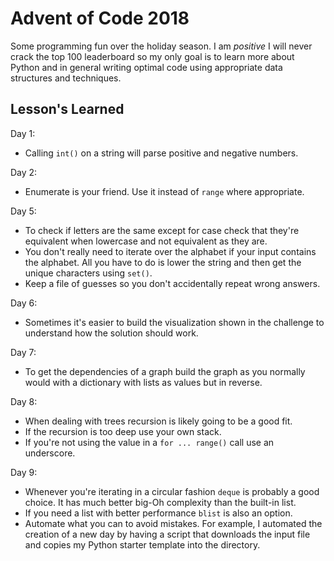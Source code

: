 # Advent of Code 2018
Some programming fun over the holiday season. I am *positive* I will never crack the top 100 leaderboard so my only
goal is to learn more about Python and in general writing optimal code using appropriate data structures
and techniques.

## Lesson's Learned
Day 1:
* Calling `int()` on a string will parse positive and negative numbers.

Day 2:
* Enumerate is your friend. Use it instead of `range` where appropriate.

Day 5:
* To check if letters are the same except for case check that they're equivalent when lowercase and not equivalent as they are.
* You don't really need to iterate over the alphabet if your input contains the alphabet. All you have to do is lower the string and then get the unique characters using `set()`.
* Keep a file of guesses so you don't accidentally repeat wrong answers.

Day 6:
* Sometimes it's easier to build the visualization shown in the challenge to understand how the solution should work.

Day 7:
* To get the dependencies of a graph build the graph as you normally would with a dictionary with lists as values but in reverse.

Day 8:
* When dealing with trees recursion is likely going to be a good fit.
* If the recursion is too deep use your own stack.
* If you're not using the value in a `for ... range()` call use an underscore.

Day 9:
* Whenever you're iterating in a circular fashion `deque` is probably a good choice. It has much better big-Oh complexity than the built-in list.
* If you need a list with better performance `blist` is also an option.
* Automate what you can to avoid mistakes. For example, I automated the creation of a new day by having a script that downloads the
input file and copies my Python starter template into the directory.
